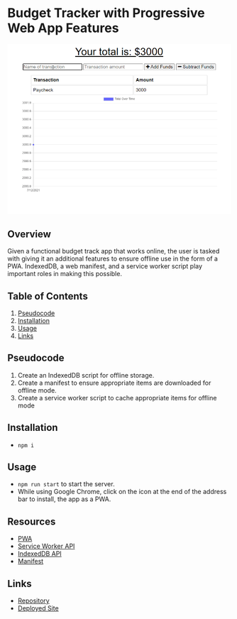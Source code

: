 # Budget Tracker with Progressive Web App Features

![budget-tracker-demo](./demos/budget-tracker-demo.gif)

## Overview
Given a functional budget track app that works online, the user is tasked with giving it an additional features to ensure offline use in the form of a PWA. IndexedDB, a web manifest, and a service worker script play important roles in making this possible.

## Table of Contents  
1. [Pseudocode](#pseudocode)  
2. [Installation](#installation) 
3. [Usage](#usage) 
4. [Links](#links)

## Pseudocode
1. Create an IndexedDB script for offline storage.
2. Create a manifest to ensure appropriate items are downloaded for offline mode.
3. Create a service worker script to cache appropriate items for offline mode

## Installation
-  ```npm i```

## Usage
- ```npm run start``` to start the server.
- While using Google Chrome, click on the icon at the end of the address bar to install, the app as a PWA.

## Resources
- [PWA](https://web.dev/progressive-web-apps/)
- [Service Worker API](https://developer.mozilla.org/en-US/docs/Web/API/Service_Worker_API)
- [IndexedDB API](https://developer.mozilla.org/en-US/docs/Web/API/IndexedDB_API)
- [Manifest](https://developer.mozilla.org/en-US/docs/Web/Manifest)

## Links
- [Repository](https://github.com/huirayj/budget-tracker)
- [Deployed Site](https://budget-tracker-huirayj.herokuapp.com/)
